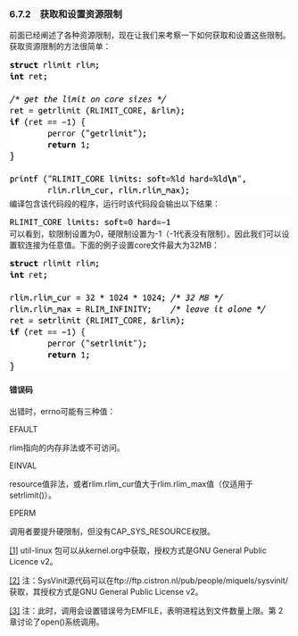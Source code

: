 ### 6.7.2　获取和设置资源限制

前面已经阐述了各种资源限制，现在让我们来考察一下如何获取和设置这些限制。获取资源限制的方法很简单：



![293.png](../images/293.png)
编译包含该代码段的程序，运行时该代码段会输出以下结果：



![294.png](../images/294.png)
可以看到，软限制设置为0，硬限制设置为-1（-1代表没有限制）。因此我们可以设置软连接为任意值。下面的例子设置core文件最大为32MB：



![295.png](../images/295.png)
#### 错误码

出错时，errno可能有三种值：

EFAULT

rlim指向的内存非法或不可访问。

EINVAL

resource值非法，或者rlim.rlim_cur值大于rlim.rlim_max值（仅适用于setrlimit()）。

EPERM

调用者要提升硬限制，但没有CAP_SYS_RESOURCE权限。

<a class="my_markdown" href="['#ac61']">[1]</a> util-linux 包可以从kernel.org中获取，授权方式是GNU General Public Licence v2。

<a class="my_markdown" href="['#ac62']">[2]</a> 注：SysVinit源代码可以在ftp://ftp.cistron.nl/pub/people/miquels/sysvinit/获取，其授权方式是GNU General Public License v2。

<a class="my_markdown" href="['#ac63']">[3]</a> 注：此时，调用会设置错误号为EMFILE，表明进程达到文件数量上限。第 2章讨论了open()系统调用。



